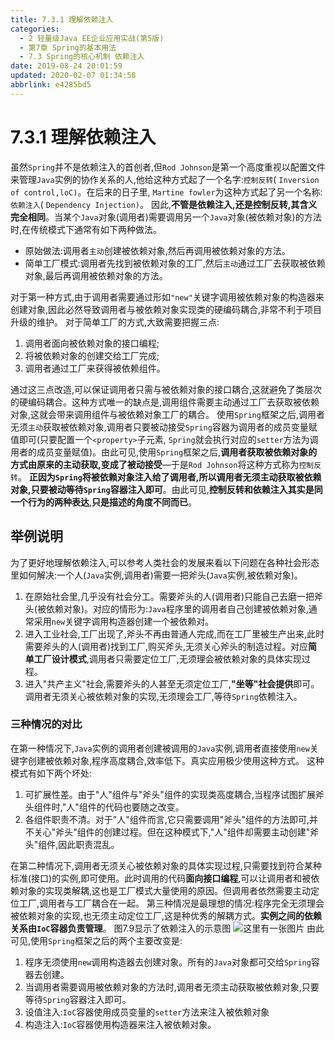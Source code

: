 ```yaml
---
title: 7.3.1 理解依赖注入
categories: 
  - 2 轻量级Java EE企业应用实战(第5版)
  - 第7章 Spring的基本用法
  - 7.3 Spring的核心机制 依赖注入
date: 2019-08-24 20:01:59
updated: 2020-02-07 01:34:58
abbrlink: e4285bd5
---
```

# 7.3.1 理解依赖注入 #
虽然`Spring`并不是依赖注入的首创者,但`Rod Johnson`是第一个高度重视以配置文件来管理`Java`实例的协作关系的人,他给这种方式起了一个名字:`控制反转`( `Inversion of control,loC)`。在后来的日子里, `Martine fowler`为这种方式起了另一个名称:`依赖注入`( `Dependency Injection)`。
因此,**不管是依赖注入,还是控制反转,其含义完全相同**。当某个`Java`对象(调用者)需要调用另一个`Java`对象(被依赖对象)的方法时,在传统模式下通常有如下两种做法。
- 原始做法:调用者`主动`创建被依赖对象,然后再调用被依赖对象的方法。
- 简单工厂模式:调用者先找到被依赖对象的工厂,然后`主动`通过工厂去获取被依赖对象,最后再调用被依赖对象的方法。

对于第一种方式,由于调用者需要通过形如`"new"`关键字调用被依赖对象的构造器来创建对象,因此必然导致调用者与被依赖对象实现类的硬编码耦合,非常不利于项目升级的维护。
对于简单工厂的方式,大致需要把握三点:
1. 调用者面向被依赖对象的接口编程;
2. 将被依赖对象的创建交给工厂完成;
3. 调用者通过工厂来获得被依赖组件。

通过这三点改造,可以保证调用者只需与被依赖对象的接口耦合,这就避免了类层次的硬编码耦合。这种方式唯一的缺点是,调用组件需要主动通过工厂去获取被依赖对象,这就会带来调用组件与被依赖对象工厂的耦合。
使用`Spring`框架之后,调用者无须`主动`获取被依赖对象,调用者只要被动接受`Spring`容器为调用者的成员变量赋值即可(只要配置一个`<property>`子元素, `Spring`就会执行对应的`setter`方法为调用者的成员变量赋值)。由此可见,使用`Spring`框架之后,**调用者获取被依赖对象的方式由原来的主动获取,变成了被动接受**—于是`Rod Johnson`将这种方式称为`控制反转`。
**正因为`Spring`将被依赖对象注入给了调用者,所以调用者无须主动获取被依赖对象,只要被动等待`Spring`容器注入即可**。由此可见,**控制反转和依赖注入其实是同一个行为的两种表达**,**只是描述的角度不同而已**。
## 举例说明 ##
为了更好地理解依赖注入,可以参考人类社会的发展来看以下问题在各种社会形态里如何解决:一个人(`Java`实例,调用者)需要一把斧头(`Java`实例,被依赖对象)。
1. 在原始社会里,几乎没有社会分工。需要斧头的人(调用者)只能自己去磨一把斧头(被依赖对象)。对应的情形为:`Java`程序里的调用者自己创建被依赖对象,通常采用`new`关键字调用构造器创建一个被依赖对。
2. 进入工业社会,工厂出现了,斧头不再由普通人完成,而在工厂里被生产出来,此时需要斧头的人(调用者)找到工厂,购买斧头,无须关心斧头的制造过程。对应**简单工厂设计模式**,调用者只需要定位工厂,无须理会被依赖对象的具体实现过程。
3. 进入"共产主义"社会,需要斧头的人甚至无须定位工厂,**"坐等"社会提供**即可。调用者无须关心被依赖对象的实现,无须理会工厂,等待`Spring`依赖注入。

### 三种情况的对比 ###
在第一种情况下,`Java`实例的调用者创建被调用的`Java`实例,调用者直接使用`new`关键字创建被依赖对象,程序高度耦合,效率低下。真实应用极少使用这种方式。
这种模式有如下两个坏处:
1. 可扩展性差。由于"人"组件与"斧头"组件的实现类高度耦合,当程序试图扩展斧头组件时,"人"组件的代码也要随之改变。
2. 各组件职责不清。对于"人"组件而言,它只需要调用"斧头"组件的方法即可,并不关心"斧头"组件的创建过程。但在这种模式下,"人"组件却需要主动创建"斧头"组件,因此职责混乱。

在第二种情况下,调用者无须关心被依赖对象的具体实现过程,只需要找到符合某种标准(接口)的实例,即可使用。此时调用的代码**面向接口编程**,可以让调用者和被依赖对象的实现类解耦,这也是工厂模式大量使用的原因。但调用者依然需要主动定位工厂,调用者与工厂耦合在一起。
第三种情况是最理想的情况:程序完全无须理会被依赖对象的实现,也无须主动定位工厂,这是种优秀的解耦方式。**实例之间的依赖关系由`IoC`容器负责管理**。
图7.9显示了依赖注入的示意图
![这里有一张图片](https://image-1257720033.cos.ap-shanghai.myqcloud.com/blog/readbooknote/QingLiangJiJavaEEQiYeYingYongShiZhan5/ch7/2.png)
由此可见,使用`Spring`框架之后的两个主要改变是:
1. 程序无须使用`new`调用构造器去创建对象。所有的`Java`对象都可交给`Spring`容器去创建。
2. 当调用者需要调用被依赖对象的方法时,调用者无须主动获取被依赖对象,只要等待`Spring`容器注入即可。
3. 设值注入:`IoC`容器使用成员变量的`setter`方法来注入被依赖对象
4. 构造注入:`IoC`容器使用构造器来注入被依赖对象。



